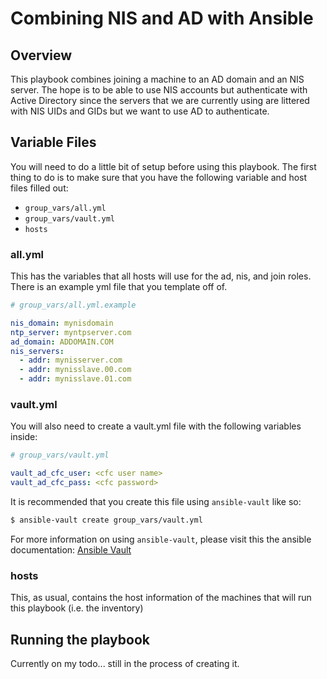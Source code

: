 # Combining NIS and AD with Ansible

## Overview

This playbook combines joining a machine to an AD domain and an NIS server. The hope is to be able to use NIS accounts but authenticate with Active Directory since the servers that we are currently using are littered with NIS UIDs and GIDs but we want to use AD to authenticate.

## Variable Files

You will need to do a little bit of setup before using this playbook. The first thing to do is to make sure that you have the following variable and host files filled out:

- `group_vars/all.yml`
- `group_vars/vault.yml`
- `hosts`

### all.yml

This has the variables that all hosts will use for the ad, nis, and join roles. There is an example yml file that you template off of.

```yaml
# group_vars/all.yml.example

nis_domain: mynisdomain
ntp_server: myntpserver.com
ad_domain: ADDOMAIN.COM
nis_servers:
  - addr: mynisserver.com
  - addr: mynisslave.00.com
  - addr: mynisslave.01.com
```

### vault.yml

You will also need to create a vault.yml file with the following variables inside:

```yaml
# group_vars/vault.yml

vault_ad_cfc_user: <cfc user name>
vault_ad_cfc_pass: <cfc password>
```

It is recommended that you create this file using `ansible-vault` like so:

```bash
$ ansible-vault create group_vars/vault.yml
```

For more information on using `ansible-vault`, please visit this the ansible documentation: [Ansible Vault](http://docs.ansible.com/ansible/playbooks_vault.html "Ansible's Documentation for Vault") 

### hosts

This, as usual, contains the host information of the machines that will run this playbook (i.e. the inventory)

## Running the playbook

Currently on my todo... still in the process of creating it.

